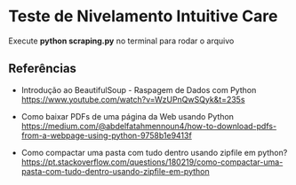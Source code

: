 # Teste de Nivelamento Intuitive Care

Execute **python scraping.py** no terminal para rodar o arquivo

## Referências

* Introdução ao BeautifulSoup - Raspagem de Dados com Python
<https://www.youtube.com/watch?v=WzUPnQwSQyk&t=235s>

* Como baixar PDFs de uma página da Web usando Python
<https://medium.com/@abdelfatahmennoun4/how-to-download-pdfs-from-a-webpage-using-python-9758b1e9413f>

* Como compactar uma pasta com tudo dentro usando zipfile em python?
<https://pt.stackoverflow.com/questions/180219/como-compactar-uma-pasta-com-tudo-dentro-usando-zipfile-em-python>